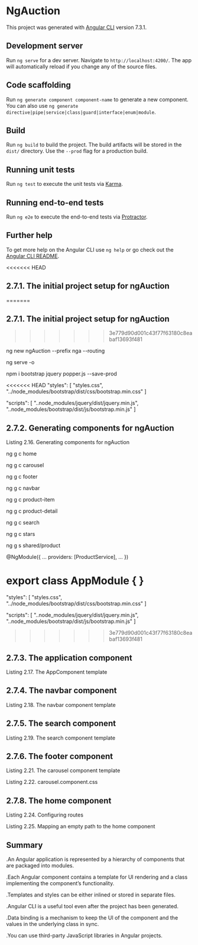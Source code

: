 # NgAuction

This project was generated with [Angular CLI](https://github.com/angular/angular-cli) version 7.3.1.

## Development server

Run `ng serve` for a dev server. Navigate to `http://localhost:4200/`. The app will automatically reload if you change any of the source files.

## Code scaffolding

Run `ng generate component component-name` to generate a new component. You can also use `ng generate directive|pipe|service|class|guard|interface|enum|module`.

## Build

Run `ng build` to build the project. The build artifacts will be stored in the `dist/` directory. Use the `--prod` flag for a production build.

## Running unit tests

Run `ng test` to execute the unit tests via [Karma](https://karma-runner.github.io).

## Running end-to-end tests

Run `ng e2e` to execute the end-to-end tests via [Protractor](http://www.protractortest.org/).

## Further help

To get more help on the Angular CLI use `ng help` or go check out the [Angular CLI README](https://github.com/angular/angular-cli/blob/master/README.md).

<<<<<<< HEAD
## 2.7.1. The initial project setup for ngAuction
=======
## 2.7.1. The initial project setup for ngAuction 
>>>>>>> 3e779d90d001c43f77f63180c8eabaf13693f481

ng new ngAuction --prefix nga --routing

ng serve -o

npm i bootstrap jquery popper.js --save-prod

<<<<<<< HEAD
"styles": [ "styles.css", "../node_modules/bootstrap/dist/css/bootstrap.min.css" ]

"scripts": [ "..node_modules/jquery/dist/jquery.min.js", "..node_modules/bootstrap/dist/js/bootstrap.min.js" ]

## 2.7.2. Generating components for ngAuction 

Listing 2.16. Generating components for ngAuction 

ng g c home

ng g c carousel

ng g c footer

ng g c navbar

ng g c product-item

ng g c product-detail

ng g c search

ng g c stars

ng g s shared/product

@NgModule({
  ...
  providers: [ProductService],
  ...
})

export class AppModule { }
=======
"styles": [
  "styles.css",
  "../node_modules/bootstrap/dist/css/bootstrap.min.css"
]

"scripts": [
  "..node_modules/jquery/dist/jquery.min.js",
  "..node_modules/bootstrap/dist/js/bootstrap.min.js"
]
>>>>>>> 3e779d90d001c43f77f63180c8eabaf13693f481


## 2.7.3. The application component

Listing 2.17. The AppComponent template 

## 2.7.4. The navbar component 

Listing 2.18. The navbar component template 

## 2.7.5. The search component 

Listing 2.19. The search component template 

## 2.7.6. The footer component 

Listing 2.21. The carousel component template 

Listing 2.22. carousel.component.css 

## 2.7.8. The home component 

Listing 2.24. Configuring routes 

Listing 2.25. Mapping an empty path to the home component 

## Summary 

.An Angular application is represented by a hierarchy of components that are packaged into modules.

.Each Angular component contains a template for UI rendering and a class implementing the component’s functionality.

.Templates and styles can be either inlined or stored in separate files.

.Angular CLI is a useful tool even after the project has been generated.

.Data binding is a mechanism to keep the UI of the component and the values in the underlying class in sync.

.You can use third-party JavaScript libraries in Angular projects.
